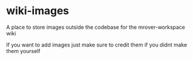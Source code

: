 # wiki-images
A place to store images outside the codebase for the mrover-workspace wiki

If you want to add images just make sure to credit them if you didnt make them yourself
